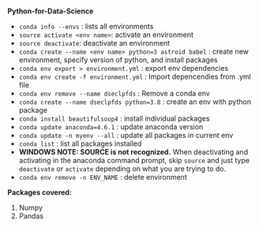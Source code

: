 #

__Python-for-Data-Science__

* `conda info --envs` : lists all environments
* `source activate <env name>`: activate an environment
* `source deactivate`: deactivate an environment
* `conda create --name <env name> python=3 astroid babel` : create new environment, specify version of python, and install packages
* `conda env export > environment.yml` : export env dependencies
* `conda env create -f environment.yml` : Import depencendies from .yml file
* `conda env remove --name dseclpfds` : Remove a conda env
* `conda create --name dseclpfds python=3.8` : create an env with python package
* `conda install beautifulsoup4` : install individual packages
* `conda update anaconda=4.6.1` : update anaconda version
* `conda update -n myenv --all` : update all packages in current env
* `conda list` : list all packages installed
* __WINDOWS NOTE: SOURCE is not recognized.__ When deactivating and activating in the anaconda command prompt, skip `source` and just type `deactivate` or `activate` depending on what you are trying to do.
* `conda env remove -n ENV_NAME` : delete environment

__Packages covered:__

1. Numpy
2. Pandas
